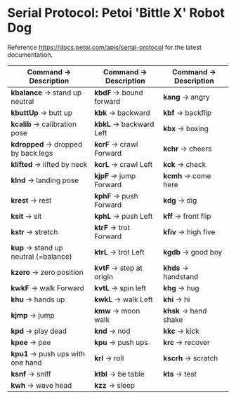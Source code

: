 # Serial Protocol: Petoi 'Bittle X' Robot Dog

Reference <https://docs.petoi.com/apis/serial-protocol> for the latest documentation.

| **Command** → **Description**            | **Command** → **Description**            | **Command** → **Description**            |
|------------------------------------------|------------------------------------------|------------------------------------------|
| **kbalance** → stand up neutral           | **kbdF** → bound forward                  | **kang** → angry                       |
| **kbuttUp** → butt up                     | **kbk** → backward                        | **kbf** → backflip                     |
| **kcalib** → calibration pose             | **kbkL** → backward Left                  | **kbx** → boxing                       |
| **kdropped** → dropped by back legs       | **kcrF** → crawl Forward                  | **kchr** → cheers                      |
| **klifted** → lifted by neck              | **kcrL** → crawl Left                     | **kck** → check                        |
| **klnd** → landing pose                   | **kjpF** → jump Forward                   | **kcmh** → come here                   |
| **krest** → rest                          | **kphF** → push Forward                   | **kdg** → dig                          |
| **ksit** → sit                            | **kphL** → push Left                      | **kff** → front flip                   |
| **kstr** → stretch                        | **ktrF** → trot Forward                   | **kfiv** → high five                   |
| **kup** → stand up neutral (=balance)     | **ktrL** → trot Left                      | **kgdb** → good boy                    |
| **kzero** → zero position                 | **kvtF** → step at origin                 | **khds** → handstand                   |
| **kwkF** → walk Forward                   | **kvtL** → spin left                      | **khg** → hug                          |
| **khu** → hands up                        | **kwkL** → walk Left                      | **khi** → hi                           |
| **kjmp** → jump                           | **kmw** → moon walk                       | **khsk** → hand shake                  |
| **kpd** → play dead                       | **knd** → nod                             | **kkc** → kick                         |
| **kpee** → pee                            | **kpu** → push ups                        | **krc** → recover                      |
| **kpu1** → push ups with one hand         | **krl** → roll                            | **kscrh** → scratch                    |
| **ksnf** → sniff                          | **ktbl** → be table                       | **kts** → test                         |
| **kwh** → wave head                       | **kzz** → sleep                           |                                        |
